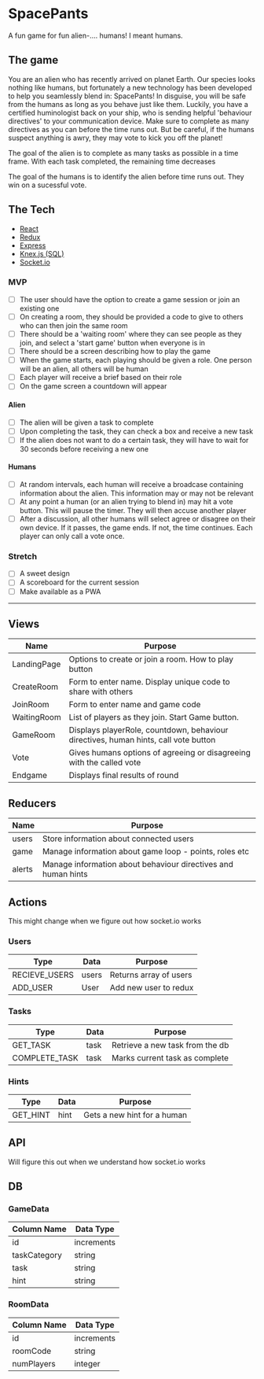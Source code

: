 # SpacePants
A fun game for fun alien-.... humans!  I meant humans.

## The game
You are an alien who has recently arrived on planet Earth.  Our species looks nothing like humans, but fortunately a new technology has been developed to help you seamlessly blend in: SpacePants!  In disguise, you will be safe from the humans as long as you behave just like them. Luckily, you have a certified huminologist back on your ship, who is sending helpful 'behaviour directives' to your communication device.  Make sure to complete as many directives as you can before the time runs out.  But be careful, if the humans suspect anything is awry, they may vote to kick you off the planet!

The goal of the alien is to complete as many tasks as possible in a time frame.  With each task completed, the remaining time decreases

The goal of the humans is to identify the alien before time runs out.  They win on a sucessful vote.

## The Tech

* [React](https://reactjs.org/docs/getting-started.html)
* [Redux](https://redux.js.org/)
* [Express](https://expressjs.com/en/api.html)
* [Knex.js (SQL)](https://knexjs.org/)
* [Socket.io](https://socket.io/)

### MVP

- [ ] The user should have the option to create a game session or join an existing one
- [ ] On creating a room, they should be provided a code to give to others who can then join the same room
- [ ] There should be a 'waiting room' where they can see people as they join, and select a 'start game' button when everyone is in
- [ ] There should be a screen describing how to play the game
- [ ] When the game starts, each playing should be given a role.  One person will be an alien, all others will be human
- [ ] Each player will receive a brief based on their role
- [ ] On the game screen a countdown will appear

#### Alien
- [ ] The alien will be given a task to complete
- [ ] Upon completing the task, they can check a box and receive a new task
- [ ] If the alien does not want to do a certain task, they will have to wait for 30 seconds before receiving a new one

#### Humans
- [ ] At random intervals, each human will receive a broadcase containing information about the alien.  This information may or may not be relevant
- [ ] At any point a human (or an alien trying to blend in) may hit a vote button.  This will pause the timer.  They will then accuse another player
- [ ] After a discussion, all other humans will select agree or disagree on their own device.  If it passes, the game ends.  If not, the time continues.  Each player can only call a vote once.

### Stretch

- [ ] A sweet design
- [ ] A scoreboard for the current session
- [ ] Make available as a PWA

---


## Views

| Name | Purpose |
| --- | --- |
| LandingPage | Options to create or join a room.  How to play button |
| CreateRoom | Form to enter name.  Display unique code to share with others |
| JoinRoom | Form to enter name and game code |
| WaitingRoom | List of players as they join. Start Game button. |
| GameRoom | Displays playerRole, countdown, behaviour directives, human hints, call vote button |
| Vote | Gives humans options of agreeing or disagreeing with the called vote |
| Endgame | Displays final results of round |


## Reducers

| Name | Purpose |
| --- | --- |
| users | Store information about connected users |
| game | Manage information about game loop - points, roles etc |
| alerts | Manage information about behaviour directives and human hints |


## Actions
This might change when we figure out how socket.io works

### Users

| Type | Data | Purpose |
| --- | --- | --- |
| RECIEVE_USERS | users | Returns array of users |
| ADD_USER | User | Add new user to redux |

### Tasks

| Type | Data | Purpose |
| --- | --- | --- |
| GET_TASK | task | Retrieve a new task from the db |
| COMPLETE_TASK | task | Marks current task as complete |

### Hints

| Type | Data | Purpose |
| --- | --- | --- |
| GET_HINT | hint | Gets a new hint for a human |


## API

Will figure this out when we understand how socket.io works


## DB

### GameData

| Column Name | Data Type |
| --- | --- |
| id | increments |
| taskCategory | string |
| task | string |
| hint | string |

### RoomData

| Column Name | Data Type |
| --- | --- |
| id | increments |
| roomCode | string |
| numPlayers | integer |
